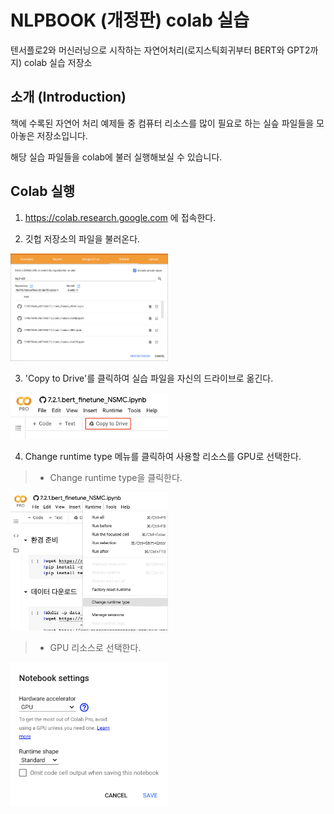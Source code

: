 # NLPBOOK (개정판) colab 실습

텐서플로2와 머신러닝으로 시작하는 자연어처리(로지스틱회귀부터 BERT와 GPT2까지) colab 실습 저장소

## 소개 (Introduction)

책에 수록된 자연어 처리 예제들 중 컴퓨터 리소스를 많이 필요로 하는 실슾 파일들을 모아놓은 저장소입니다.

해당 실습 파일들을 colab에 불러 실행해보실 수 있습니다. 

## Colab 실행

1. https://colab.research.google.com 에 접속한다.

2. 깃헙 저장소의 파일을 불러온다.

<img src="/asset/explain_1.png" width="50%" height="50%">

<br>

3. 'Copy to Drive'를 클릭하여 실습 파일을 자신의 드라이브로 옮긴다.

<img src="/asset/explain_2.png" width="50%" height="50%">

<br>

4. Change runtime type 메뉴를 클릭하여 사용할 리소스를 GPU로 선택한다.

> - Change runtime type을 클릭한다.

<img src="/asset/explain_3.png" width="50%" height="50%">

> - GPU 리소스로 선택한다.

<img src="/asset/explain_4.png" width="50%" height="50%">
